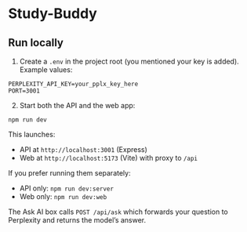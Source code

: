 # Study-Buddy

## Run locally

1) Create a `.env` in the project root (you mentioned your key is added). Example values:

```
PERPLEXITY_API_KEY=your_pplx_key_here
PORT=3001
```

2) Start both the API and the web app:

```
npm run dev
```

This launches:
- API at `http://localhost:3001` (Express)
- Web at `http://localhost:5173` (Vite) with proxy to `/api`

If you prefer running them separately:
- API only: `npm run dev:server`
- Web only: `npm run dev:web`

The Ask AI box calls `POST /api/ask` which forwards your question to Perplexity and returns the model’s answer.
